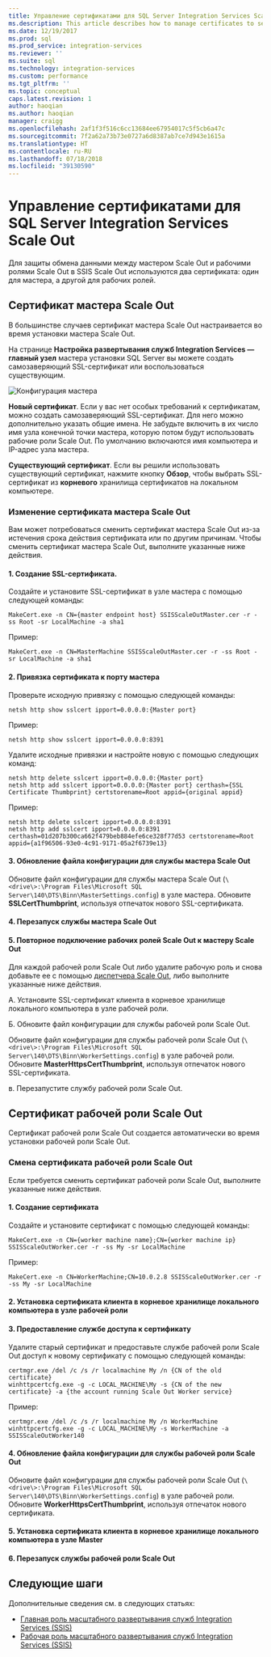 ```yaml
---
title: Управление сертификатами для SQL Server Integration Services Scale Out | Документы Майкрософт
ms.description: This article describes how to manage certificates to secure communications between SSIS Scale Out Master and Scale Out Workers.
ms.date: 12/19/2017
ms.prod: sql
ms.prod_service: integration-services
ms.reviewer: ''
ms.suite: sql
ms.technology: integration-services
ms.custom: performance
ms.tgt_pltfrm: ''
ms.topic: conceptual
caps.latest.revision: 1
author: haoqian
ms.author: haoqian
manager: craigg
ms.openlocfilehash: 2af1f3f516c6cc13684ee67954017c5f5cb6a47c
ms.sourcegitcommit: 7f2a62a73b73e0727a6d8387ab7ce7d943e1615a
ms.translationtype: HT
ms.contentlocale: ru-RU
ms.lasthandoff: 07/18/2018
ms.locfileid: "39130590"
---
```

# <a name="manage-certificates-for-sql-server-integration-services-scale-out"></a>Управление сертификатами для SQL Server Integration Services Scale Out

Для защиты обмена данными между мастером Scale Out и рабочими ролями Scale Out в SSIS Scale Out используются два сертификата: один для мастера, а другой для рабочих ролей. 

## <a name="scale-out-master-certificate"></a>Сертификат мастера Scale Out

В большинстве случаев сертификат мастера Scale Out настраивается во время установки мастера Scale Out.

На странице **Настройка развертывания служб Integration Services — главный узел** мастера установки SQL Server вы можете создать самозаверяющий SSL-сертификат или воспользоваться существующим.

![Конфигурация мастера](media/master-config.PNG)

**Новый сертификат**. Если у вас нет особых требований к сертификатам, можно создать самозаверяющий SSL-сертификат. Для него можно дополнительно указать общие имена. Не забудьте включить в их число имя узла конечной точки мастера, которую потом будут использовать рабочие роли Scale Out. По умолчанию включаются имя компьютера и IP-адрес узла мастера. 

**Существующий сертификат**. Если вы решили использовать существующий сертификат, нажмите кнопку **Обзор**, чтобы выбрать SSL-сертификат из **корневого** хранилища сертификатов на локальном компьютере.

### <a name="change-the-scale-out-master-certificate"></a>Изменение сертификата мастера Scale Out

Вам может потребоваться сменить сертификат мастера Scale Out из-за истечения срока действия сертификата или по другим причинам. Чтобы сменить сертификат мастера Scale Out, выполните указанные ниже действия.

#### <a name="1-create-an-ssl-certificate"></a>1. Создание SSL-сертификата.
Создайте и установите SSL-сертификат в узле мастера с помощью следующей команды:

```dos
MakeCert.exe -n CN={master endpoint host} SSISScaleOutMaster.cer -r -ss Root -sr LocalMachine -a sha1
```
Пример:

```dos
MakeCert.exe -n CN=MasterMachine SSISScaleOutMaster.cer -r -ss Root -sr LocalMachine -a sha1
```

#### <a name="2-bind-the-certificate-to-the-master-port"></a>2. Привязка сертификата к порту мастера
Проверьте исходную привязку с помощью следующей команды:

```dos
netsh http show sslcert ipport=0.0.0.0:{Master port}
```

Пример:

```dos
netsh http show sslcert ipport=0.0.0.0:8391
```

Удалите исходные привязки и настройте новую с помощью следующих команд:

```dos
netsh http delete sslcert ipport=0.0.0.0:{Master port}
netsh http add sslcert ipport=0.0.0.0:{Master port} certhash={SSL Certificate Thumbprint} certstorename=Root appid={original appid}
```

Пример:

```dos
netsh http delete sslcert ipport=0.0.0.0:8391
netsh http add sslcert ipport=0.0.0.0:8391 certhash=01d207b300ca662f479beb884efe6ce328f77d53 certstorename=Root appid={a1f96506-93e0-4c91-9171-05a2f6739e13}
```

#### <a name="3-update-the-scale-out-master-service-configuration-file"></a>3. Обновление файла конфигурации для службы мастера Scale Out
Обновите файл конфигурации для службы мастера Scale Out (`\<drive\>:\Program Files\Microsoft SQL Server\140\DTS\Binn\MasterSettings.config`) в узле мастера. Обновите **SSLCertThumbprint**, используя отпечаток нового SSL-сертификата.

#### <a name="4-restart-the-scale-out-master-service"></a>4. Перезапуск службы мастера Scale Out

#### <a name="5-reconnect-scale-out-workers-to-scale-out-master"></a>5. Повторное подключение рабочих ролей Scale Out к мастеру Scale Out
Для каждой рабочей роли Scale Out либо удалите рабочую роль и снова добавьте ее с помощью [диспетчера Scale Out](integration-services-ssis-scale-out-manager.md), либо выполните указанные ниже действия.

A.  Установите SSL-сертификат клиента в корневое хранилище локального компьютера в узле рабочей роли.

Б.  Обновите файл конфигурации для службы рабочей роли Scale Out.

Обновите файл конфигурации для службы рабочей роли Scale Out (`\<drive\>:\Program Files\Microsoft SQL Server\140\DTS\Binn\WorkerSettings.config`) в узле рабочей роли. Обновите **MasterHttpsCertThumbprint**, используя отпечаток нового SSL-сертификата.

в.  Перезапустите службу рабочей роли Scale Out.

## <a name="scale-out-worker-certificate"></a>Сертификат рабочей роли Scale Out

Сертификат рабочей роли Scale Out создается автоматически во время установки рабочей роли Scale Out. 

### <a name="change-the-scale-out-worker-certificate"></a>Смена сертификата рабочей роли Scale Out

Если требуется сменить сертификат рабочей роли Scale Out, выполните указанные ниже действия.

#### <a name="1-create-a-certificate"></a>1. Создание сертификата
Создайте и установите сертификат с помощью следующей команды:

```dos
MakeCert.exe -n CN={worker machine name};CN={worker machine ip} SSISScaleOutWorker.cer -r -ss My -sr LocalMachine
```

Пример:

```dos
MakeCert.exe -n CN=WorkerMachine;CN=10.0.2.8 SSISScaleOutWorker.cer -r -ss My -sr LocalMachine
```

#### <a name="2-install-the-client-certificate-to-the-root-store-of-the-local-computer-on-the-worker-node"></a>2. Установка сертификата клиента в корневое хранилище локального компьютера в узле рабочей роли

#### <a name="3-grant-service-access-to-the-certificate"></a>3. Предоставление службе доступа к сертификату
Удалите старый сертификат и предоставьте службе рабочей роли Scale Out доступ к новому сертификату с помощью следующей команды:

```dos
certmgr.exe /del /c /s /r localmachine My /n {CN of the old certificate}
winhttpcertcfg.exe -g -c LOCAL_MACHINE\My -s {CN of the new certificate} -a {the account running Scale Out Worker service}
```

Пример:

```dos
certmgr.exe /del /c /s /r localmachine My /n WorkerMachine
winhttpcertcfg.exe -g -c LOCAL_MACHINE\My -s WorkerMachine -a SSISScaleOutWorker140
```

#### <a name="4-update-the-scale-out-worker-service-configuration-file"></a>4. Обновление файла конфигурации для службы рабочей роли Scale Out
Обновите файл конфигурации для службы рабочей роли Scale Out (`\<drive\>:\Program Files\Microsoft SQL Server\140\DTS\Binn\WorkerSettings.config`) в узле рабочей роли. Обновите **WorkerHttpsCertThumbprint**, используя отпечаток нового сертификата.

#### <a name="5-install-the-client-certificate-to-the-root-store-of-the-local-computer-on-the-master-node"></a>5. Установка сертификата клиента в корневое хранилище локального компьютера в узле Master

#### <a name="6-restart-the-scale-out-worker-service"></a>6. Перезапуск службы рабочей роли Scale Out

## <a name="next-steps"></a>Следующие шаги
Дополнительные сведения см. в следующих статьях:
-   [Главная роль масштабного развертывания служб Integration Services (SSIS)](integration-services-ssis-scale-out-master.md)
-   [Рабочая роль масштабного развертывания служб Integration Services (SSIS)](integration-services-ssis-scale-out-worker.md)